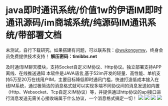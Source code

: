 # java即时通讯系统/价值1w的伊语IM即时通讯源码/im商城系统/纯源码IM通讯系统/带部署文档

未测试，自行下载研究。如果搭建有问题，可以联系我：[@wukongymw](http://t.me/wukongymw)，终身会员免费提供技术支持！
**解压密码：timibbs.net**

及时通讯IM聊天模块，支持Socket自定义IM协议、Http协议。独立部署支持APP离线、在线推送通知
本软件是JAVA语言,基于52im开发的轻量、高性能、单机支持5万至20万在线用户IM，主要目标降低即时通讯门槛，快速打造低成本接入在线IM系统，通过极简洁的消息格式就可以实现多端不同协议间的消息发送如内置（Http、Websocket、Tcp自定义IM协议）等，并提供通过http协议的api接口进行消息发送无需关心接收端属于什么协议，一个消息格式搞定一切！
[![](https://wukongymw.com/wp-content/uploads/2023/08/1690953898-f3c558035e83c25.jpg)](https://wukongymw.com/wp-content/uploads/2023/08/1690953898-f3c558035e83c25.jpg)
[![](https://wukongymw.com/wp-content/uploads/2023/08/1690953896-28fbbc34a64020b.jpg)](https://wukongymw.com/wp-content/uploads/2023/08/1690953896-28fbbc34a64020b.jpg)
[![](https://wukongymw.com/wp-content/uploads/2023/08/1690953895-3e389475dbf1f5d.webp)](https://wukongymw.com/wp-content/uploads/2023/08/1690953895-3e389475dbf1f5d.webp)
[![](https://wukongymw.com/wp-content/uploads/2023/08/1690953895-75ce08410d35e16.webp)](https://wukongymw.com/wp-content/uploads/2023/08/1690953895-75ce08410d35e16.webp)